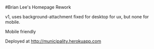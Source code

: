 #Brian Lee's Homepage Rework

v1, uses background-attachment fixed for desktop for ux, but none for mobile.

Mobile friendly

Deployed at http://municipality.herokuapp.com
